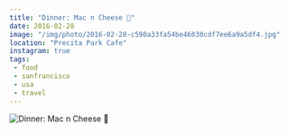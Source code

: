 ```yaml
---
title: "Dinner: Mac n Cheese 🧀"
date: 2016-02-28
image: "/img/photo/2016-02-28-c590a33fa54be46030cdf7ee6a9a5df4.jpg"
location: "Precita Park Cafe"
instagram: true
tags:
 - food
 - sanfrancisco
 - usa
 - travel
---
```


![Dinner: Mac n Cheese 🧀](/img/photo/2016-02-28-c590a33fa54be46030cdf7ee6a9a5df4.jpg)
